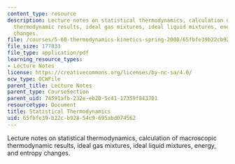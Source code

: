 ```yaml
---
content_type: resource
description: Lecture notes on statistical thermodynamics, calculation of macroscopic
  thermodynamic results, ideal gas mixtures, ideal liquid mixtures, energy, and entropy
  changes.
file: /courses/5-60-thermodynamics-kinetics-spring-2008/65fbfe39b22cb92854c9695abd074562_5_60_lect26_27.pdf
file_size: 177833
file_type: application/pdf
learning_resource_types:
- Lecture Notes
license: https://creativecommons.org/licenses/by-nc-sa/4.0/
ocw_type: OCWFile
parent_title: Lecture Notes
parent_type: CourseSection
parent_uid: 74591afb-232e-eb20-5c41-17359f843701
resourcetype: Document
title: Statistical Thermodynamics
uid: 65fbfe39-b22c-b928-54c9-695abd074562
---
```

Lecture notes on statistical thermodynamics, calculation of macroscopic thermodynamic results, ideal gas mixtures, ideal liquid mixtures, energy, and entropy changes.